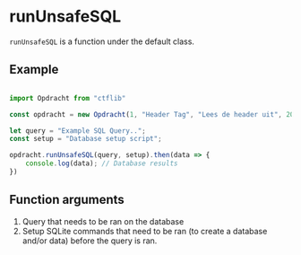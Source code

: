 # runUnsafeSQL

`runUnsafeSQL` is a function under the default class.

## Example
```Javascript

import Opdracht from "ctflib"

const opdracht = new Opdracht(1, "Header Tag", "Lees de header uit", 20, "Beginner", "a", "a");

let query = "Example SQL Query..";
const setup = "Database setup script";

opdracht.runUnsafeSQL(query, setup).then(data => {
    console.log(data); // Database results 
})

```

## Function arguments
1. Query that needs to be ran on the database
2. Setup SQLite commands that need to be ran (to create a database and/or data) before the query is ran.